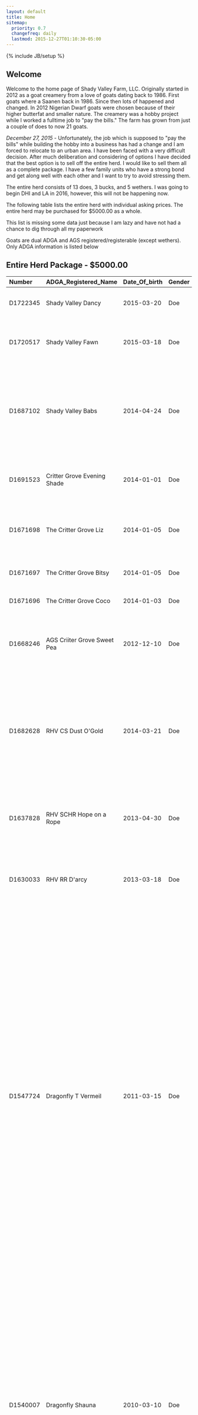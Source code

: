 ```yaml
---
layout: default
title: Home
sitemap:
  priority: 0.7
  changefreq: daily
  lastmod: 2015-12-27T01:10:30-05:00
---
```

{% include JB/setup %}

## Welcome

Welcome to the home page of Shady Valley Farm, LLC. Originally started in 2012 as a goat creamery from a love of
goats dating back to 1986. First goats where a Saanen back in 1986. Since then lots of happened and changed. In 2012
Nigerian Dwarf goats were chosen because of their higher butterfat and smaller nature. The creamery was a hobby project
while I worked a fulltime job to "pay the bills." The farm has grown from just a couple of does to now 21 goats.

*December 27, 2015* - Unfortunately, the job which is supposed to "pay the bills" while building the hobby into a business
has had a change and I am forced to relocate to an urban area. I have been faced with a very difficult decision. After much deliberation and considering of options
I have decided that the best option is to sell off the entire herd. I would like to sell them all as a complete package. I have
a few family units who have a strong bond and get along well with each other and I want to try to avoid stressing them.

The entire herd consists of 13 does, 3 bucks, and 5 wethers.  I was going to begin DHI and LA in 2016, however, this will not be
happening now. 

The following table lists the entire herd with individual asking prices. The entire herd may be purchased for $5000.00 as a whole.

This list is missing some data just because I am lazy and have not had a chance to dig through all my paperwork

Goats are dual ADGA and AGS registered/registerable (except wethers). Only ADGA information is listed below

## Entire Herd Package - $5000.00

|Number|ADGA_Registered_Name|Date_Of_birth|Gender|Price|Notes
|:----------|:-------|:-------|:-------|:-------|:-------
|D1722345|Shady Valley Dancy|2015-03-20|Doe|$400.00|Shy with people but warms up quickly
|D1720517|Shady Valley Fawn|2015-03-18|Doe|$400.00|Loves attention but has her moments of shyness
|D1687102|Shady Valley Babs|2014-04-24|Doe|$400.00|Exposed to Storm on 2015-10-20. Not confirmed. She is very very shy. Does not like being around people.
|D1691523|Critter Grove Evening Shade|2014-01-01|Doe|$350.00|Pretty friendly but likes to be alone. Can be bossy
|D1671698|The Critter Grove Liz|2014-01-05|Doe|$350.00|Friendly and likes to be around people. Mother of Baxter.
|D1671697|The Critter Grove Bitsy|2014-01-05|Doe|$350.00|She's very friendly. She likes attention.
|D1671696|The Critter Grove Coco|2014-01-03|Doe|$350.00|Friendly, but likes to be alone
|D1668246|AGS Criiter Grove Sweet Pea|2012-12-10|Doe|$350.00|Friendly but bossy. She's mother of Babs, Roger, Buster, and Fawn.
|D1682628|RHV CS Dust O'Gold|2014-03-21|Doe|$450.00|Exposed to Storm on 2015-10-20. Not confirmed. Friendly after warming up to you. Bonded very closely with Shauna
|D1637828|RHV SCHR Hope on a Rope|2013-04-30|Doe|$450.00|Exposed to Storm on 2015-10-20. Not confirmed. Shy but friendly.
|D1630033|RHV RR D'arcy|2013-03-18|Doe|$450.00|A little shy with people unless food is involved. Mother of Dancy
|D1547724|Dragonfly T Vermeil|2011-03-15|Doe|$400.00|Exposed to Storm on 2015-10-20. Not confirmed. Only half udder is working.  Very friendly and likes to be around people. Likes to have her head scratched. She's one of my all time favorite goats. She has a nick name of "big momm" and has a personality everyone likes. She's getting up there and age and may not be breedable for more than another season or two, however, she makes a great herd companion and farm pet.
|D1540007|Dragonfly Shauna|2010-03-10|Doe|$400.00|Exposed to Storm on 2015-10-20. Not confirmed. Very friendly and motherly. Tends to be a loner away from other goats except Dusty. She acts like a mom to dusty even though they aren't related. Like Mei she's getting up there in age but is a great herd companion and farm pet.
|D1687189|RHV CS Frodo|2014-04-13|Buck|$500.00|Enjoys attention from people
|D1630035|RHV Mizzou Mystique|2013-03-19|Buck|$1000.00|Friendly, likes attention. Has great bloodlines.
|D1566378|Dragonfly IH Perfect Storm|2010-08-02|Buck|$500.00|Friendly and has great bloodlines
| |Shady Valley Roger |2014-04-24|Wether|$100.00|Friendliest of all the goats. The complete opposite of his sister babs. He'd rather be around people than other goats.
| |Shady Valley Buster|2014-04-24|Wether|$100.00|Roger's brother. They are very close and tend to stay together
| |Shady Valley Baxter|2015-04-18|Wether|$100.00|Very little and shy. Tends to stick with his dam, Liz.
| |Amigo| |2013-03-17|Wether|$100.00|Friendly and playful. Likes to unzip things. Great companion to the bucks
| |Buddy| |2013-05-29|Wether|$100.00|Has a scur. Can be a bully when with does but makes a good buck companion. He's full brother to Sweet Pea and half to Liz, Coco, Bitsy, Eve

## Select Groups

I'm grouping together smaller groups of goats. These groups are discounted.  I would consider swapping around some goats in these groups, however, the reason I'm selling is because
I can not keep them I will not put myself in a situation to end up with one or two goats who can't be sold. So please keep this in mind when inquiring. 

### Group 1 - $700.00

This is good group for those wanting to just get a couple of does to start out with and some companion wethers.

|Number|ADGA_Registered_Name|Date_Of_birth|Gender|Notes
|:----------|:-------|:-------|:-------|:-------|:-------
|D1722345|Shady Valley Dancy|2015-03-20|Doe|Shy with people but warms up quickly
|D1720517|Shady Valley Fawn|2015-03-18|Doe|Loves attention but has her moments of shyness
| |Shady Valley Roger|2014-04-24|Wether|Friendliest of all the goats. The complete opposite of his sister babs. He'd rather be around people than other goats.
| |Shady Buster|2014-04-24|Wether|Roger's brother. They are very close and tend to stay together


### Group 2 - $1000.00

This group includes a non-related buck (except for Baxter who is Frodo's son). Baxter is small and does well with his dam Liz. I want to keep these two together.

|Number|ADGA_Registered_Name|Date_Of_birth|Gender|Notes
|:----------|:-------|:-------|:-------|:-------|:-------
|D1691523|Critter Grove Evening Shade|2014-01-01|Doe|Pretty friendly but likes to be alone. Can be bossy
|D1687189|RHV CS Frodo|2014-04-13|Buck|Enjoys attention from people
|D1687102|Shady Valley Babs|2014-04-24|Doe|Exposed to Storm on 2015-10-20. Not confirmed. She is very very shy. Does not like being around people.
|D1671698|The Critter Grove Liz|2014-01-05|Doe|Friendly and likes to be around people. Mother of Baxter.
| |Shady Valley Baxter|2015-04-18|Wether|Very little and shy. Tends to stick with his dam, Liz.

### Group 3 - $1500.00

This group includes Shauna and Dusty who are well bonded and Mizzou my most often inquired about buck. Buddy is included as a companion for Mizzou

|Number|ADGA_Registered_Name|Date_Of_birth|Gender|Notes
|:----------|:-------|:-------|:-------|:-------|:-------
|D1540007|Dragonfly Shauna|2010-03-10|Doe|Exposed to Storm on 2015-10-20. Not confirmed. Very friendly and motherly. Tends to be a loner away from other goats except Dusty. She acts like a mom to dusty even though they aren't related. Like Mei she's getting up there in age but is a great herd companion and farm pet.
|D1682628|RHV CS Dust O'Gold|2014-03-21|Doe|Exposed to Storm on 2015-10-20. Not confirmed. Friendly after warming up to you. Bonded very closely with Shauna
|D1630035RHV Mizzou Mystique|2013-03-19|Buck|Friendly, likes attention. Has great bloodlines.
| |Shady Valley Buddy|2013-05-29|Wether|Has a scur. Can be a bully when with does but makes a good buck companion. He's full brother to Sweet Pea and half to Liz, Coco, Bitsy, Eve


### Group 4 - $1000.00

This group includes Hope and D'Arcy who are bonded along with Mei and Sweet Pea.

|Number|ADGA_Registered_Name|Date_Of_birth|Gender|Notes
|:----------|:-------|:-------|:-------|:-------|:-------|:-------
|D1637828|RHV SCHR Hope on a Rope|2013-04-30|Doe|Exposed to Storm on 2015-10-20. Not confirmed. Shy but friendly.
|D1630033|RHV RR D'arcy|2013-03-18|Doe||A little shy with people unless food is involved. Mother of Dancy
|D1547724|Dragonfly T Vermeil|2011-03-15|Doe|Exposed to Storm on 2015-10-20. Not confirmed. Only half udder is working.  Very friendly and likes to be around people. Likes to have her head scratched. She's one of my all time favorite goats. She has a nick n
|D1668246|AGS Criiter Grove Sweet Pea|2012-12-10|Doe|Friendly but bossy. She's mother of Babs, Roger, Buster, and Fawn.

### Group 5 - $1000.00

This group includes 2 sisters and a buck with a whether

|Number|Barn Name|ADGA_Registered_Name|Date_Of_birth|Gender|Notes
|:----------|:-------|:-------|:-------|:-------|:-------|:-------
|D1671697|Bitsy|The Critter Grove Bitsy|2014-01-05|Doe|She's very friendly. She likes attention.
|D1671696|Coco|The Critter Grove Coco|2014-01-03|Doe|Friendly, but likes to be alone
|D1566378|Storm|Dragonfly IH Perfect Storm|2010-08-02|Buck|Friendly and has great bloodlines
| |Amigo|2013-03-17|Wether|Friendly and playful. Likes to unzip things. Great companion to the bucks


# Individual Sales

I am beginning to accept requests for individual goats, however, I'll give preference to group purchses. 

I have more in each goat than they are individually priced. I'm taking a huge loss on this herd but I need to move them soon. 

The information on this site is a bit dated. Not all goats are listed under "Goats"  but the above table is up-to-date and accurate. I'll be updating pics and information on individual goat pages as time permits.

All goats are due for CD&T shots in March 2016. Hooves were trimmed in December 2016. I do random fecals to test for internal parasites.

# Contact

<!-- Do not change the code! -->
<a id="foxyform_embed_link_734327" href="http://www.foxyform.com/">foxyform</a>
<script type="text/javascript">
(function(d, t){
   var g = d.createElement(t),
       s = d.getElementsByTagName(t)[0];
   g.src = "http://www.foxyform.com/js.php?id=734327&sec_hash=e72b827275b&width=350px";
   s.parentNode.insertBefore(g, s);
}(document, "script"));
</script>
<!-- Do not change the code! -->


